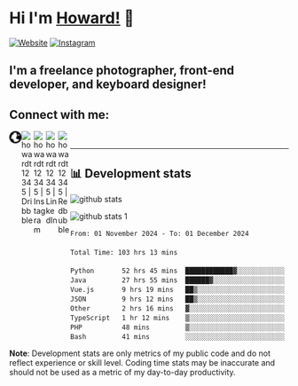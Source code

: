 # Hi I'm [Howard!][website] 👋

[![Website](https://img.shields.io/website?label=howardt12345.com&style=for-the-badge&url=https%3A%2F%2Fhowardt12345.com)](https://howardt12345.com)
[![Instagram](https://img.shields.io/badge/instagram-%23E4405F.svg?&style=for-the-badge&logo=instagram&logoColor=white)](https://instagram.com/howardt12345)

I'm a freelance photographer, front-end developer, and keyboard designer!
---

## Connect with me:

[<img align="left" alt="howardt12345.com" width="22px" src="https://raw.githubusercontent.com/iconic/open-iconic/master/svg/globe.svg" />][website]
[<img align="left" alt="howardt12345 | Dribbble" width="22px" src="https://cdn.jsdelivr.net/npm/simple-icons@v3/icons/dribbble.svg" />][dribbble]
[<img align="left" alt="howardt12345 | Instagram" width="22px" src="https://cdn.jsdelivr.net/npm/simple-icons@v3/icons/instagram.svg" />][instagram]
[<img align="left" alt="howardt12345 | LinkedIn" width="22px" src="https://cdn.jsdelivr.net/npm/simple-icons@v3/icons/linkedin.svg" />][linkedin]
[<img align="left" alt="howardt12345 | Redbubble" width="22px" src="https://cdn.jsdelivr.net/npm/simple-icons@v3/icons/redbubble.svg" />][redbubble]

<br />

---

## 📊 Development stats

![github stats](https://github-readme-stats.vercel.app/api?username=howardt12345&show_icons=true&hide_border=true&theme=dark&hide=contribs,issues)

![github stats 1](https://github-readme-stats.vercel.app/api/top-langs?username=howardt12345&langs_count=8&show_icons=true&hide_border=true&theme=dark&layout=compact)

<!--START_SECTION:waka-->

```txt
From: 01 November 2024 - To: 01 December 2024

Total Time: 103 hrs 13 mins

Python       52 hrs 45 mins  ████████████▓░░░░░░░░░░░░   50.00 %
Java         27 hrs 55 mins  ██████▓░░░░░░░░░░░░░░░░░░   26.47 %
Vue.js       9 hrs 19 mins   ██▒░░░░░░░░░░░░░░░░░░░░░░   08.84 %
JSON         9 hrs 12 mins   ██▒░░░░░░░░░░░░░░░░░░░░░░   08.72 %
Other        2 hrs 16 mins   ▓░░░░░░░░░░░░░░░░░░░░░░░░   02.16 %
TypeScript   1 hr 12 mins    ▒░░░░░░░░░░░░░░░░░░░░░░░░   01.15 %
PHP          48 mins         ▒░░░░░░░░░░░░░░░░░░░░░░░░   00.76 %
Bash         41 mins         ░░░░░░░░░░░░░░░░░░░░░░░░░   00.65 %
```

<!--END_SECTION:waka-->

**Note**: Development stats are only metrics of my public code and do not reflect experience or skill level. Coding time stats may be inaccurate and should not be used as a metric of my day-to-day productivity.

[website]: https://howardt12345.com
[dribbble]: https://dribbble.com/howardt12345
[instagram]: https://instagram.com/howardt12345
[linkedin]: https://linkedin.com/in/howardt12345
[redbubble]: https://www.redbubble.com/people/howardt12345/
